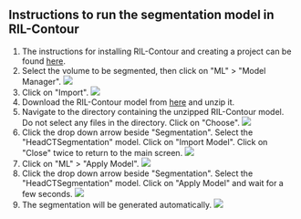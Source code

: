 ## Instructions to run the segmentation model in RIL-Contour

1. The instructions for installing RIL-Contour and creating a project can be found [here](https://www.youtube.com/playlist?list=PLDlybKi3CLGibnrPIlzWInqBEgtPw1ie9).
2. Select the volume to be segmented, then click on "ML" > "Model Manager".
![](https://github.com/jasonccai/HeadCTSegmentation/blob/master/webimages/RCDemoImages/1.png?raw=true)
3. Click on "Import".
![](https://github.com/jasonccai/HeadCTSegmentation/blob/master/webimages/RCDemoImages/2.png?raw=true)
4. Download the RIL-Contour model from [here](https://drive.google.com/drive/folders/1TFi0og4M6YGzQP9GuxMDOBWi34Eclyjj?usp=sharing) and unzip it.
5. Navigate to the directory containing the unzipped RIL-Contour model. Do not select any files in the directory. Click on "Choose".
![](https://github.com/jasonccai/HeadCTSegmentation/blob/master/webimages/RCDemoImages/3.png?raw=true)
6. Click the drop down arrow beside "Segmentation". Select the "HeadCTSegmentation" model. Click on "Import Model". Click on "Close" twice to return to the main screen.
![](https://github.com/jasonccai/HeadCTSegmentation/blob/master/webimages/RCDemoImages/4.png?raw=true)
7. Click on "ML" > "Apply Model".
![](https://github.com/jasonccai/HeadCTSegmentation/blob/master/webimages/RCDemoImages/1.png?raw=true)
8.  Click the drop down arrow beside "Segmentation". Select the "HeadCTSegmentation" model. Click on "Apply Model" and wait for a few seconds.
![](https://github.com/jasonccai/CTBrainSegmentation/blob/master/webimages/RCDemoImages/5.png?raw=true)
9. The segmentation will be generated automatically.
![](https://github.com/jasonccai/HeadCTSegmentation/blob/master/webimages/RCDemoImages/6.png?raw=true)
